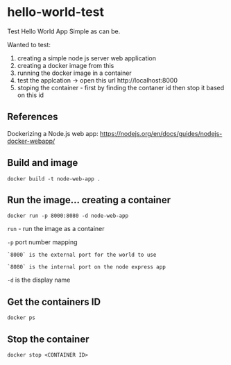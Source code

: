 # hello-world-test
Test Hello World App
Simple as can be.

Wanted to test:
1. creating a simple node js server web application
2. creating a docker image from this
3. running the docker image in a container
4. test the applcation -> open this url http://localhost:8000
5. stoping the container - first by finding the contaner id then stop it based on this id

## References

Dockerizing a Node.js web app:
https://nodejs.org/en/docs/guides/nodejs-docker-webapp/


## Build and image

```
docker build -t node-web-app .
```

## Run the image... creating a container

```
docker run -p 8000:8080 -d node-web-app
```

`run` - run the image as a container

`-p` port number mapping

    `8000` is the external port for the world to use

    `8080` is the internal port on the node express app

`-d` is the display name

## Get the containers ID

```
docker ps
```

## Stop the container

```
docker stop <CONTAINER ID>
```